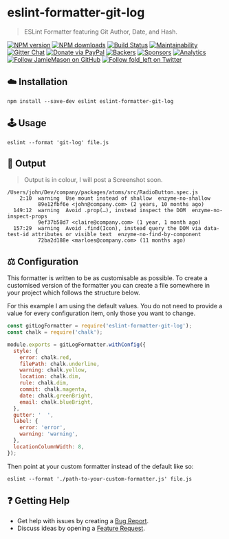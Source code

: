 # eslint-formatter-git-log

> ESLint Formatter featuring Git Author, Date, and Hash.

[![NPM version](http://img.shields.io/npm/v/eslint-formatter-git-log.svg?style=flat-square)](https://www.npmjs.com/package/eslint-formatter-git-log)
[![NPM downloads](http://img.shields.io/npm/dm/eslint-formatter-git-log.svg?style=flat-square)](https://www.npmjs.com/package/eslint-formatter-git-log)
[![Build Status](http://img.shields.io/travis/JamieMason/eslint-formatter-git-log/master.svg?style=flat-square)](https://travis-ci.org/JamieMason/eslint-formatter-git-log)
[![Maintainability](https://api.codeclimate.com/v1/badges/12697dca45d1de3f1bfc/maintainability)](https://codeclimate.com/github/JamieMason/eslint-formatter-git-log/maintainability)
[![Gitter Chat](https://badges.gitter.im/Join%20Chat.svg)](https://gitter.im/JamieMason/eslint-formatter-git-log)
[![Donate via PayPal](https://img.shields.io/badge/donate-paypal-blue.svg)](https://www.paypal.me/foldleft)
[![Backers](https://opencollective.com/fold_left/backers/badge.svg)](https://opencollective.com/fold_left#backer)
[![Sponsors](https://opencollective.com/fold_left/sponsors/badge.svg)](https://opencollective.com/fold_left#sponsors)
[![Analytics](https://ga-beacon.appspot.com/UA-45466560-5/eslint-formatter-git-log?flat&useReferer)](https://github.com/igrigorik/ga-beacon)
[![Follow JamieMason on GitHub](https://img.shields.io/github/followers/JamieMason.svg?style=social&label=Follow)](https://github.com/JamieMason)
[![Follow fold_left on Twitter](https://img.shields.io/twitter/follow/fold_left.svg?style=social&label=Follow)](https://twitter.com/fold_left)

## ☁️ Installation

```
npm install --save-dev eslint eslint-formatter-git-log
```

## 🕹 Usage

```
eslint --format 'git-log' file.js
```

## 🎨 Output

> Output is in colour, I will post a Screenshot soon.

```
/Users/john/Dev/company/packages/atoms/src/RadioButton.spec.js
    2:10  warning  Use mount instead of shallow  enzyme-no-shallow
          89e12fbf6e <john@company.com> (2 years, 10 months ago)
  149:12  warning  Avoid .prop(…), instead inspect the DOM  enzyme-no-inspect-props
          9ef37b58d7 <claire@company.com> (1 year, 1 month ago)
  157:29  warning  Avoid .find(Icon), instead query the DOM via data-test-id attributes or visible text  enzyme-no-find-by-component
          72ba2d188e <marloes@company.com> (11 months ago)
```

## ⚖️ Configuration

This formatter is written to be as customisable as possible. To create a
customised version of the formatter you can create a file somewhere in your
project which follows the structure below.

For this example I am using the default values. You do not need to provide a
value for every configuration item, only those you want to change.

```js
const gitLogFormatter = require('eslint-formatter-git-log');
const chalk = require('chalk');

module.exports = gitLogFormatter.withConfig({
  style: {
    error: chalk.red,
    filePath: chalk.underline,
    warning: chalk.yellow,
    location: chalk.dim,
    rule: chalk.dim,
    commit: chalk.magenta,
    date: chalk.greenBright,
    email: chalk.blueBright,
  },
  gutter: '  ',
  label: {
    error: 'error',
    warning: 'warning',
  },
  locationColumnWidth: 8,
});
```

Then point at your custom formatter instead of the default like so:

```
eslint --format './path-to-your-custom-formatter.js' file.js
```

## ❓ Getting Help

- Get help with issues by creating a
  [Bug Report](https://github.com/JamieMason/eslint-formatter-git-log/issues/new?template=bug_report.md).
- Discuss ideas by opening a
  [Feature Request](https://github.com/JamieMason/eslint-formatter-git-log/issues/new?template=feature_request.md).
